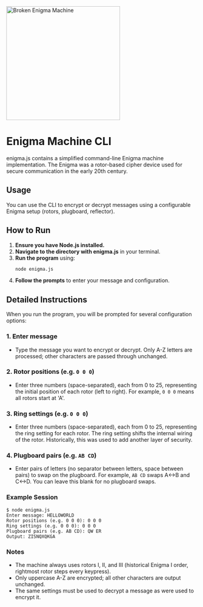 <img src="enigma.png" alt="Broken Enigma Machine" width="300"/>

# Enigma Machine CLI

enigma.js contains a simplified command-line Enigma machine implementation. The Enigma was a rotor-based cipher device used for secure communication in the early 20th century.

## Usage

You can use the CLI to encrypt or decrypt messages using a configurable Enigma setup (rotors, plugboard, reflector).

## How to Run

1. **Ensure you have Node.js installed.**
2. **Navigate to the directory with enigma.js** in your terminal.
3. **Run the program** using:
   ```bash
   node enigma.js
   ```
4. **Follow the prompts** to enter your message and configuration.

## Detailed Instructions

When you run the program, you will be prompted for several configuration options:

### 1. Enter message
- Type the message you want to encrypt or decrypt. Only A-Z letters are processed; other characters are passed through unchanged.

### 2. Rotor positions (e.g. `0 0 0`)
- Enter three numbers (space-separated), each from 0 to 25, representing the initial position of each rotor (left to right). For example, `0 0 0` means all rotors start at 'A'.

### 3. Ring settings (e.g. `0 0 0`)
- Enter three numbers (space-separated), each from 0 to 25, representing the ring setting for each rotor. The ring setting shifts the internal wiring of the rotor. Historically, this was used to add another layer of security.

### 4. Plugboard pairs (e.g. `AB CD`)
- Enter pairs of letters (no separator between letters, space between pairs) to swap on the plugboard. For example, `AB CD` swaps A<->B and C<->D. You can leave this blank for no plugboard swaps.

### Example Session
```
$ node enigma.js
Enter message: HELLOWORLD
Rotor positions (e.g. 0 0 0): 0 0 0
Ring settings (e.g. 0 0 0): 0 0 0
Plugboard pairs (e.g. AB CD): QW ER
Output: ZISNQXQKGA
```

### Notes
- The machine always uses rotors I, II, and III (historical Enigma I order, rightmost rotor steps every keypress).
- Only uppercase A-Z are encrypted; all other characters are output unchanged.
- The same settings must be used to decrypt a message as were used to encrypt it.
